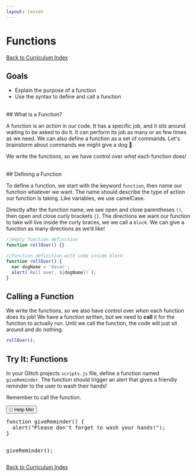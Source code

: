 ```yaml
---
layout: lesson
---
```



# Functions
<a href="../">Back to Curriculum Index</a>

## Goals

- Explain the purpose of a function
- Use the syntax to define and call a function

<br>
## What is a Function?

A function is an _action_ in our code. It has a specific job, and it sits around waiting to be asked to do it. It can perform its job as many or as few times as we need. We can also define a function as a set of commands. Let's brainstorm about commands we might give a dog 🐶.

We write the functions, so we have control over _what_ each function does!

<br>
## Defining a Function

To define a function, we start with the keyword `function`, then name our function whatever we want. The name should describe the type of action our function is taking. Like variables, we use camelCase.

Directly after the function name, we see open and close parentheses `()`, then open and close curly brackets `{}`. The directions we want our function to take will live inside the curly braces, we we call a `block`. We can give a function as many directions as we’d like!

```js
//empty function definition
function rollOver() {}
```

```js
//function definition with code inside block
function rollOver() {
  var dogName = 'Oscar';
  alert(`Roll over, ${dogName}!`);
}
```
## Calling a Function

We write the functions, so we also have control over _when_ each function does its job! We have a function written, but we need to **call** it for the function to actually run. Until we call the function, the code will just sit around and do nothing.

```js
rollOver();
```

<div class="try-it-new">
  <h2>Try It: Functions</h2>
  <p>In your Glitch projects <code>scripts.js</code> file, define a function named <code class="try-it-code">giveReminder</code>. The function should trigger an alert that gives a friendly reminder to the user to wash their hands!</p>
  <p>Remember to call the function.</p>

  <div class="help-container">
    <button class="help-click">🤚 Help Me!</button>
    <div class="help-toggle">
      <pre>function giveReminder() {
  alert("Please don't forget to wash your hands!");
}

  giveReminder();</pre>
    </div>
  </div>
</div>

<a href="../">Back to Curriculum Index</a>
